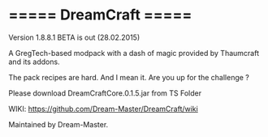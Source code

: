 ===== DreamCraft =====
=====================================================

Version 1.8.8.1 BETA is out (28.02.2015)

A GregTech-based modpack with a dash of magic provided by Thaumcraft and its addons.

The pack recipes are hard. And I mean it. Are you up for the challenge ?

Please download DreamCraftCore.0.1.5.jar from TS Folder


WIKI:
https://github.com/Dream-Master/DreamCraft/wiki

Maintained by Dream-Master.
